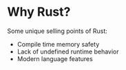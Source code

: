 # Why Rust?

Some unique selling points of Rust:

* Compile time memory safety
* Lack of undefined runtime behavior
* Modern language features
